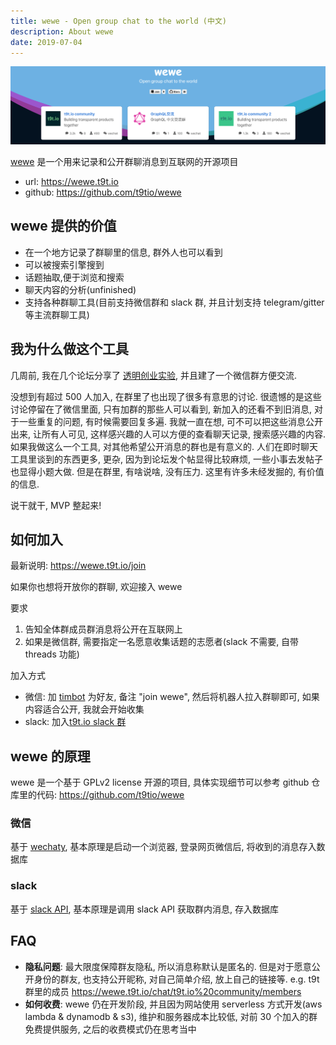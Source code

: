 ```yaml
---
title: wewe - Open group chat to the world (中文)
description: About wewe
date: 2019-07-04
---
```


[![wewe](https://raw.githubusercontent.com/timqian/images/master/20190704122816.png)](https://wewe.t9t.io)

[wewe](https://wewe.t9t.io) 是一个用来记录和公开群聊消息到互联网的开源项目
- url: https://wewe.t9t.io
- github: https://github.com/t9tio/wewe

## wewe 提供的价值

- 在一个地方记录了群聊里的信息, 群外人也可以看到
- 可以被搜索引擎搜到
- 话题抽取,便于浏览和搜索
- 聊天内容的分析(unfinished)
- 支持各种群聊工具(目前支持微信群和 slack 群, 并且计划支持 telegram/gitter 等主流群聊工具)

## 我为什么做这个工具

几周前, 我在几个论坛分享了 [透明创业实验](https://blog.t9t.io/transparent-startup-experiment-2019-05-20/), 并且建了一个微信群方便交流. 

没想到有超过 500 人加入, 在群里了也出现了很多有意思的讨论. 很遗憾的是这些讨论停留在了微信里面, 只有加群的那些人可以看到, 新加入的还看不到旧消息, 对于一些重复的问题, 有时候需要回复多遍. 我就一直在想, 可不可以把这些消息公开出来, 让所有人可见, 这样感兴趣的人可以方便的查看聊天记录, 搜索感兴趣的内容. 如果我做这么一个工具, 对其他希望公开消息的群也是有意义的. 人们在即时聊天工具里谈到的东西更多, 更杂, 因为到论坛发个帖显得比较麻烦, 一些小事去发帖子也显得小题大做. 但是在群里, 有啥说啥, 没有压力. 这里有许多未经发掘的, 有价值的信息. 

说干就干, MVP 整起来!

## 如何加入

最新说明: https://wewe.t9t.io/join

如果你也想将开放你的群聊, 欢迎接入 wewe

要求
1. 告知全体群成员群消息将公开在互联网上
2. 如果是微信群, 需要指定一名愿意收集话题的志愿者(slack 不需要, 自带 threads 功能)

加入方式
- 微信: 加 [timbot](https://raw.githubusercontent.com/timqian/images/master/3811553342733_.pic.jpg) 为好友, 备注 "join wewe", 然后将机器人拉入群聊即可, 如果内容适合公开, 我就会开始收集
- slack: 加入[t9t.io slack 群](https://join.slack.com/t/t9tio/shared_invite/enQtNjgzMzkwMDM0NTE3LTE5ZTUzYjU4Y2I0YzRiZjNkYTkzMzE1ZmM0NDdmYzRlZmMxNGY1MzZlN2EwYjYyNWVlMWY0Nzk2MDBhNWZlY2I)

## wewe 的原理

wewe 是一个基于 GPLv2 license 开源的项目, 具体实现细节可以参考 github 仓库里的代码: https://github.com/t9tio/wewe

### 微信

基于 [wechaty](https://github.com/Chatie/wechaty), 基本原理是启动一个浏览器, 登录网页微信后, 将收到的消息存入数据库

### slack

基于 [slack API](https://api.slack.com/methods), 基本原理是调用 slack API 获取群内消息, 存入数据库


## FAQ
- **隐私问题**: 最大限度保障群友隐私, 所以消息称默认是匿名的. 但是对于愿意公开身份的群友, 也支持公开昵称, 对自己简单介绍, 放上自己的链接等. e.g. t9t 群里的成员 https://wewe.t9t.io/chat/t9t.io%20community/members
- **如何收费**: wewe 仍在开发阶段, 并且因为网站使用 serverless 方式开发(aws lambda & dynamodb & s3), 维护和服务器成本比较低, 对前 30 个加入的群免费提供服务, 之后的收费模式仍在思考当中